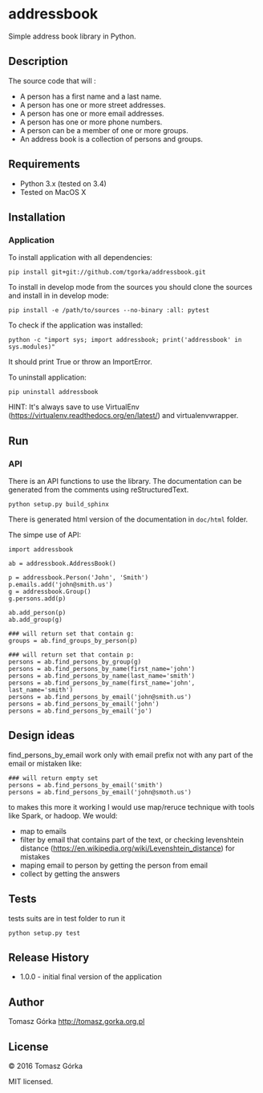 # addressbook
Simple address book library in Python.

## Description
The source code that will :
- A person has a first name and a last name.
- A person has one or more street addresses.
- A person has one or more email addresses.
- A person has one or more phone numbers.
- A person can be a member of one or more groups.
- An address book is a collection of persons and groups.

## Requirements

- Python 3.x (tested on 3.4)
- Tested on MacOS X

## Installation

### Application
To install application with all dependencies:

```
pip install git+git://github.com/tgorka/addressbook.git
```

To install in develop mode from the sources you should clone the sources and
install in in develop mode:

```
pip install -e /path/to/sources --no-binary :all: pytest
```

To check if the application was installed:

```
python -c "import sys; import addressbook; print('addressbook' in sys.modules)"
```

It should print True or throw an ImportError.

To uninstall application:

```
pip uninstall addressbook
```

HINT: It's always save to use VirtualEnv
(https://virtualenv.readthedocs.org/en/latest/) and virtualenvwrapper.

## Run

### API

There is an API functions to use the library. The documentation can be
generated from the comments using reStructuredText.

```
python setup.py build_sphinx
```

There is generated html version of the documentation in `doc/html` folder.

The simpe use of API:

```
import addressbook

ab = addressbook.AddressBook()

p = addressbook.Person('John', 'Smith')
p.emails.add('john@smith.us')
g = addressbook.Group()
g.persons.add(p)

ab.add_person(p)
ab.add_group(g)

### will return set that contain g:
groups = ab.find_groups_by_person(p)

### will return set that contain p:
persons = ab.find_persons_by_group(g)
persons = ab.find_persons_by_name(first_name='john')
persons = ab.find_persons_by_name(last_name='smith')
persons = ab.find_persons_by_name(first_name='john', last_name='smith')
persons = ab.find_persons_by_email('john@smith.us')
persons = ab.find_persons_by_email('john')
persons = ab.find_persons_by_email('jo')
```

## Design ideas

find_persons_by_email work only with email prefix not with any part of the email
or mistaken like:

```
### will return empty set
persons = ab.find_persons_by_email('smith')
persons = ab.find_persons_by_email('john@smoth.us')
```

to makes this more it working I would use map/reruce technique with
tools like Spark, or hadoop. We would:
- map to emails
- filter by email that contains part of the text, or checking
levenshtein distance (https://en.wikipedia.org/wiki/Levenshtein_distance) for mistakes
- maping email to person by getting the person from email
- collect by getting the answers

## Tests

tests suits are in test folder to run it

```
python setup.py test
```


## Release History
+ 1.0.0 - initial final version of the application

## Author
Tomasz Górka <http://tomasz.gorka.org.pl>

## License
&copy; 2016 Tomasz Górka

MIT licensed.
